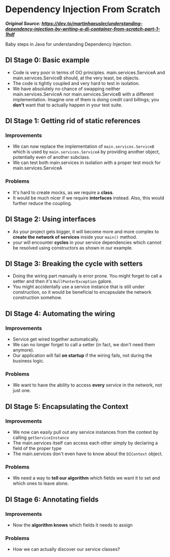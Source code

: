 # Dependency Injection From Scratch

___Original Source: https://dev.to/martinhaeusler/understanding-dependency-injection-by-writing-a-di-container-from-scratch-part-1-1hdf___ 

Baby steps in Java for understanding Dependency Injection.

## DI Stage 0: Basic example

* Code is very poor in terms of OO principles. main.services.ServiceA and main.services.ServiceB should, at the very least, be
objects.
* The code is tightly coupled and very hard to test in isolation.
* We have absolutely no chance of swapping neither main.services.ServiceA nor main.services.ServiceB with a different
implementation. Imagine one of them is doing credit card billings; you **don't** want that to actually happen in your 
test suite.
  
## DI Stage 1: Getting rid of static references

### Improvements

* We can now replace the implementation of `main.services.ServiceB` which is used by `main.services.ServiceA` by providing another 
object, potentially even of another subclass.
* We can test both main.services in isolation with a proper test mock for main.services.ServiceA

### Problems

* It's hard to create mocks, as we require a __class__.
* It would be much nicer if we require __interfaces__ instead. Also, this would further reduce the coupling.

## DI Stage 2: Using interfaces

* As your project gets bigger, it will become more and more complex to __create the network of services__ inside your
`main()` method.
* your will encounter __cycles__ in your service dependencies which cannot be resolved using constructors as shown in
our example.
  
## DI Stage 3: Breaking the cycle with setters

* Doing the wiring part manually is error prone. You might forget to call a setter and then it's `NullPonterException`
galore.
* You might accidentally use a service instance that is still under construction, so it would be beneficial to
encapsulate the network construction somehow.
  
## DI Stage 4: Automating the wiring

### Improvements

* Service get wired together automatically.
* We can no longer forget to call a setter (in fact, we don't need them anymore).
* Our application will fail __on startup__ if the wiring fails, not during the business logic.

### Problems

* We want to have the ability to access __every__ service in the network, not just one.

## DI Stage 5: Encapsulating the Context

### Improvements

* We now can easily pull out any service instances from the context by calling `getServiceInstance`
* The main.services itself can access each other simply by declaring a field of the proper type
* The main.services don't even have to know about the `DIContext` object.

### Problems

* We need a way to __tell our algorithm__ which fields we want it to set and which ones to leave alone.  

## DI Stage 6: Annotating fields

### Improvements

* Now the __algorithm knows__ which fields it needs to assign 

### Problems

* How we can actually discover our service classes?

